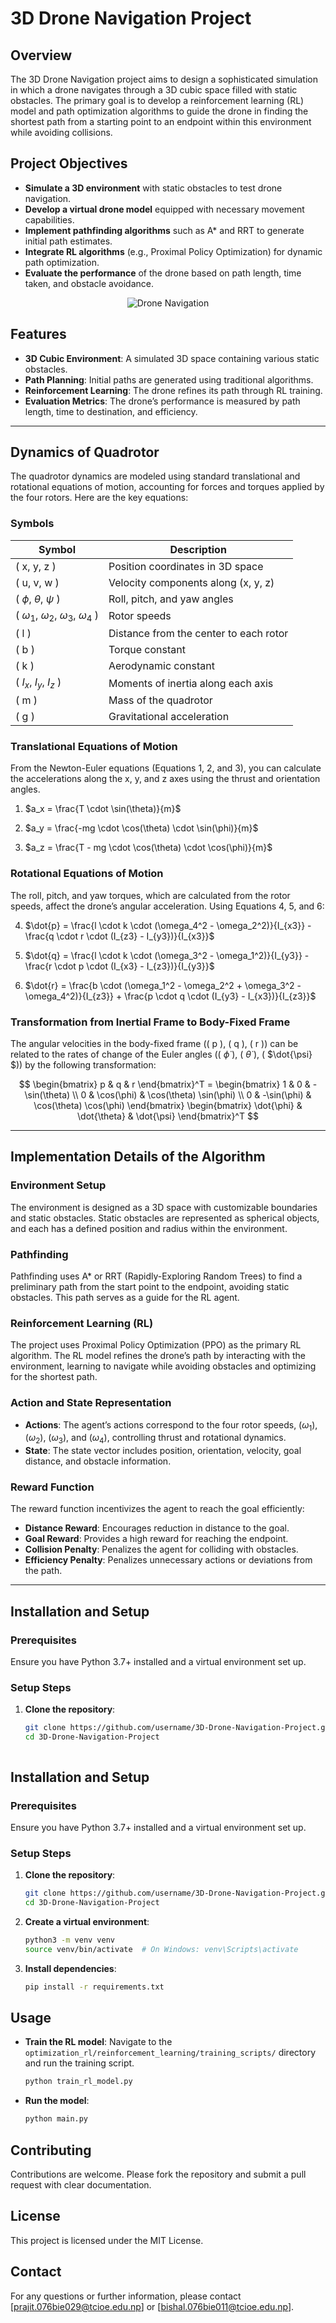 # 3D Drone Navigation Project

## Overview
The 3D Drone Navigation project aims to design a sophisticated simulation in which a drone navigates through a 3D cubic space filled with static obstacles. The primary goal is to develop a reinforcement learning (RL) model and path optimization algorithms to guide the drone in finding the shortest path from a starting point to an endpoint within this environment while avoiding collisions.

## Project Objectives
- **Simulate a 3D environment** with static obstacles to test drone navigation.
- **Develop a virtual drone model** equipped with necessary movement capabilities.
- **Implement pathfinding algorithms** such as A* and RRT to generate initial path estimates.
- **Integrate RL algorithms** (e.g., Proximal Policy Optimization) for dynamic path optimization.
- **Evaluate the performance** of the drone based on path length, time taken, and obstacle avoidance.

<div align="center">
    <img src="nav3d.gif" alt="Drone Navigation" />
</div>

## Features
- **3D Cubic Environment**: A simulated 3D space containing various static obstacles.
- **Path Planning**: Initial paths are generated using traditional algorithms.
- **Reinforcement Learning**: The drone refines its path through RL training.
- **Evaluation Metrics**: The drone’s performance is measured by path length, time to destination, and efficiency.

---

## Dynamics of Quadrotor

The quadrotor dynamics are modeled using standard translational and rotational equations of motion, accounting for forces and torques applied by the four rotors. Here are the key equations:

### Symbols

| Symbol         | Description                            |
|----------------|----------------------------------------|
| \( x, y, z \)           | Position coordinates in 3D space    |
| \( u, v, w \)           | Velocity components along \(x, y, z\)|
| \( $\phi$, $\theta$, $\psi$ \) | Roll, pitch, and yaw angles        |
| \( $\omega_1$, $\omega_2$, $\omega_3$, $\omega_4$ \) | Rotor speeds |
| \( l \)        | Distance from the center to each rotor |
| \( b \)        | Torque constant                        |
| \( k \)        | Aerodynamic constant                   |
| \( $I_x$, $I_y$, $I_z$ \)     | Moments of inertia along each axis |
| \( m \)        | Mass of the quadrotor                  |
| \( g \)        | Gravitational acceleration             |

### Translational Equations of Motion

From the Newton-Euler equations (Equations 1, 2, and 3), you can calculate the accelerations along the x, y, and z axes using the thrust and orientation angles.

1.  $a_x = \frac{T \cdot \sin(\theta)}{m}$

2.  $a_y = \frac{-mg \cdot \cos(\theta) \cdot \sin(\phi)}{m}$

3.  $a_z = \frac{T - mg \cdot \cos(\theta) \cdot \cos(\phi)}{m}$

### Rotational Equations of Motion

The roll, pitch, and yaw torques, which are calculated from the rotor speeds, affect the drone’s angular acceleration. Using Equations 4, 5, and 6:

4.  $\dot{p} = \frac{l \cdot k \cdot (\omega_4^2 - \omega_2^2)}{I_{x3}} - \frac{q \cdot r \cdot (I_{z3} - I_{y3})}{I_{x3}}$
   
6.  $\dot{q} = \frac{l \cdot k \cdot (\omega_3^2 - \omega_1^2)}{I_{y3}} - \frac{r \cdot p \cdot (I_{x3} - I_{z3})}{I_{y3}}$
   
8.  $\dot{r} = \frac{b \cdot (\omega_1^2 - \omega_2^2 + \omega_3^2 - \omega_4^2)}{I_{z3}} + \frac{p \cdot q \cdot (I_{y3} - I_{x3})}{I_{z3}}$



### Transformation from Inertial Frame to Body-Fixed Frame

The angular velocities in the body-fixed frame (\( p \), \( q \), \( r \)) can be related to the rates of change of the Euler angles (\( $\dot{\phi}$ \), \( $\dot{\theta}$ \), \( $\dot{\psi} $\)) by the following transformation:

$$
\begin{bmatrix} p & q & r \end{bmatrix}^T =
\begin{bmatrix}
1 & 0 & -\sin(\theta) \\
0 & \cos(\phi) & \cos(\theta) \sin(\phi) \\
0 & -\sin(\phi) & \cos(\theta) \cos(\phi)
\end{bmatrix}
\begin{bmatrix} \dot{\phi} & \dot{\theta} & \dot{\psi} \end{bmatrix}^T
$$

---

## Implementation Details of the Algorithm

### Environment Setup

The environment is designed as a 3D space with customizable boundaries and static obstacles. Static obstacles are represented as spherical objects, and each has a defined position and radius within the environment.

### Pathfinding

Pathfinding uses A* or RRT (Rapidly-Exploring Random Trees) to find a preliminary path from the start point to the endpoint, avoiding static obstacles. This path serves as a guide for the RL agent.

### Reinforcement Learning (RL)

The project uses Proximal Policy Optimization (PPO) as the primary RL algorithm. The RL model refines the drone’s path by interacting with the environment, learning to navigate while avoiding obstacles and optimizing for the shortest path.

### Action and State Representation

- **Actions**: The agent’s actions correspond to the four rotor speeds, \($\omega_1$\), \($\omega_2$\), \($\omega_3$\), and \($\omega_4$\), controlling thrust and rotational dynamics.
- **State**: The state vector includes position, orientation, velocity, goal distance, and obstacle information.

### Reward Function

The reward function incentivizes the agent to reach the goal efficiently:
- **Distance Reward**: Encourages reduction in distance to the goal.
- **Goal Reward**: Provides a high reward for reaching the endpoint.
- **Collision Penalty**: Penalizes the agent for colliding with obstacles.
- **Efficiency Penalty**: Penalizes unnecessary actions or deviations from the path.

---

## Installation and Setup

### Prerequisites
Ensure you have Python 3.7+ installed and a virtual environment set up.

### Setup Steps
1. **Clone the repository**:
   ```bash
   git clone https://github.com/username/3D-Drone-Navigation-Project.git
   cd 3D-Drone-Navigation-Project



## Installation and Setup

### Prerequisites
Ensure you have Python 3.7+ installed and a virtual environment set up.

### Setup Steps
1. **Clone the repository**:
   ```bash
   git clone https://github.com/username/3D-Drone-Navigation-Project.git
   cd 3D-Drone-Navigation-Project
   ```

2. **Create a virtual environment**:
   ```bash
   python3 -m venv venv
   source venv/bin/activate  # On Windows: venv\Scripts\activate
   ```

3. **Install dependencies**:
   ```bash
   pip install -r requirements.txt
   ```


## Usage
- **Train the RL model**: Navigate to the `optimization_rl/reinforcement_learning/training_scripts/` directory and run the training script.
   ```bash
   python train_rl_model.py
   ```
- **Run the model**:
   ```bash
   python main.py
   ```

## Contributing
Contributions are welcome. Please fork the repository and submit a pull request with clear documentation.

## License
This project is licensed under the MIT License.

## Contact
For any questions or further information, please contact [prajit.076bie029@tcioe.edu.np] or [bishal.076bie011@tcioe.edu.np].

